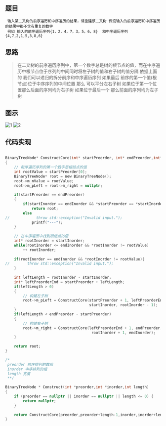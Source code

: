 ## 题目

```
 输入某二叉树的前序遍历和中序遍历的结果，请重建该二叉树 假设输入的前序遍历和中序遍历的结果中都不含有重复的数字
 例如 输入的前序遍历序列{1，2，4，7，3，5，6，8}  和中序遍历序列{4,7,2,1,5,3,8,6}
```

## 思路

> 在二叉树的前序遍历序列中，第一个数字总是树的根节点的值，而在中序遍历中根节点位于序列的中间同时将左子树的值和右子树的值分隔
> 依据上面的 我们可以递归的拆分前序和中序遍历序列
> 如果最后 前序的第一个值(根节点)位于中序序列的中间位置 那么 可以平分左右子树 如果位于第一个位置那么后面的序列均为右子树 如果位于最后一个 那么前面的序列均为左子树


## 图示

![1](http://og0h689k8.bkt.clouddn.com/18-3-7/93992808.jpg)
![2](http://og0h689k8.bkt.clouddn.com/18-3-7/4003669.jpg)


## 代码实现

```C

BinaryTreeNode* ConstructCore(int* startPreorder, int* endPreorder,int* startInorder, int* endInorder)
{
    // 前序遍历序列的第一个数字是根结点的值
    int rootValue = startPreorder[0];
    BinaryTreeNode* root = new BinaryTreeNode();
    root->m_nValue = rootValue;
    root->m_pLeft = root->m_right = nullptr;
    
    if(startPreorder == endPreorder)
    {
        if(startInorder == endInorder && *startPreorder == *startInorder)
            return root;
        else
//            throw std::exception("Invalid input.");
            printf("---");
    }
    
    // 在中序遍历中找到根结点的值
    int* rootInorder = startInorder;
    while(rootInorder <= endInorder && *rootInorder != rootValue)
        ++ rootInorder;
    
    if(rootInorder == endInorder && *rootInorder != rootValue){
//        throw std::exception("Invalid input.");
    }
    
    int leftLength = rootInorder - startInorder;
    int* leftPreorderEnd = startPreorder + leftLength;
    if(leftLength > 0)
    {
        // 构建左子树
        root->m_pLeft = ConstructCore(startPreorder + 1, leftPreorderEnd,
                                      startInorder, rootInorder - 1);
    }
    if(leftLength < endPreorder - startPreorder)
    {
        // 构建右子树
        root->m_right = ConstructCore(leftPreorderEnd + 1, endPreorder,
                                       rootInorder + 1, endInorder);
    }
    
    return root;
}
```

```c
/*
 preorder 前序排列的数组
 inorder 中序排列的组
 length 宽度
 **/

BinaryTreeNode * Construct(int *preorder,int *inorder,int length)
{
    if (preorder == nullptr || inorder == nullptr || length <= 0) {
        return nullptr;
    }
    
    return ConstructCore(preorder,preorder+length-1,inorder,inorder+length-1);
}
```

